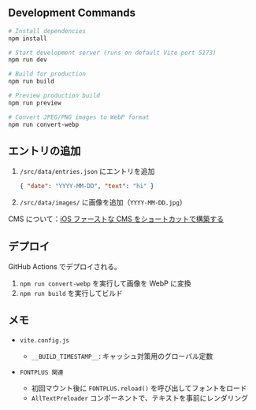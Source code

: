 ## Development Commands

```bash
# Install dependencies
npm install

# Start development server (runs on default Vite port 5173)
npm run dev

# Build for production
npm run build

# Preview production build
npm run preview

# Convert JPEG/PNG images to WebP format
npm run convert-webp
```

## エントリの追加

1. `/src/data/entries.json` にエントリを追加
   ```json
   { "date": "YYYY-MM-DD", "text": "hi" }
   ```
2. `/src/data/images/` に画像を追加（`YYYY-MM-DD.jpg`）

CMS について：[iOS ファーストな CMS をショートカットで構築する](https://zenn.dev/yamatoiizuka/articles/79ad1b2099b966)

## デプロイ

GitHub Actions でデプロイされる。

1. `npm run convert-webp` を実行して画像を WebP に変換
2. `npm run build` を実行してビルド

## メモ

- `vite.config.js`

  - `__BUILD_TIMESTAMP__`: キャッシュ対策用のグローバル定数

- `FONTPLUS 関連`
  - 初回マウント後に `FONTPLUS.reload()` を呼び出してフォントをロード
  - `AllTextPreloader` コンポーネントで、テキストを事前にレンダリング
